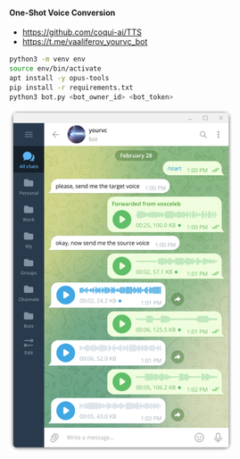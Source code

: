 #### One-Shot Voice Conversion

* https://github.com/coqui-ai/TTS
* https://t.me/vaaliferov_yourvc_bot

```bash
python3 -m venv env
source env/bin/activate
apt install -y opus-tools
pip install -r requirements.txt
python3 bot.py <bot_owner_id> <bot_token>
```

<p align="left"><img src="pics/tg.png" width="400"></p>
